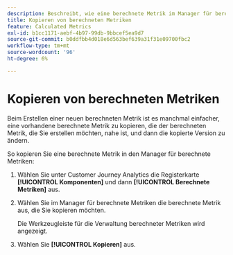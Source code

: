 ```yaml
---
description: Beschreibt, wie eine berechnete Metrik im Manager für berechnete Metriken kopiert wird
title: Kopieren von berechneten Metriken
feature: Calculated Metrics
exl-id: b1cc1171-aebf-4b97-99db-9bbcef5ea9d7
source-git-commit: b0ddfbb4d018e6d563bef639a31f31e09700fbc2
workflow-type: tm+mt
source-wordcount: '96'
ht-degree: 6%

---
```


# Kopieren von berechneten Metriken

Beim Erstellen einer neuen berechneten Metrik ist es manchmal einfacher, eine vorhandene berechnete Metrik zu kopieren, die der berechneten Metrik, die Sie erstellen möchten, nahe ist, und dann die kopierte Version zu ändern.

So kopieren Sie eine berechnete Metrik in den Manager für berechnete Metriken:

1. Wählen Sie unter Customer Journey Analytics die Registerkarte **[!UICONTROL Komponenten]** und dann **[!UICONTROL Berechnete Metriken]** aus.

1. Wählen Sie im Manager für berechnete Metriken die berechnete Metrik aus, die Sie kopieren möchten.

   Die Werkzeugleiste für die Verwaltung berechneter Metriken wird angezeigt.

1. Wählen Sie **[!UICONTROL Kopieren]** aus.

